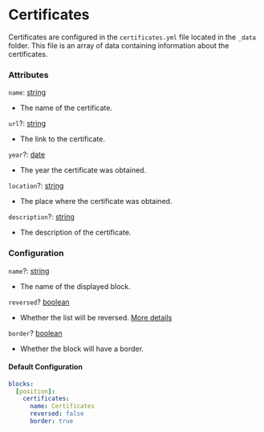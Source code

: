 # Certificates

Certificates are configured in the `certificates.yml` file located in the `_data` folder. This file is an array of data containing information about the certificates.

### Attributes

`name`: [string]
- The name of the certificate.

`url`?: [string]
- The link to the certificate.

`year`?: [date]
- The year the certificate was obtained.

`location`?: [string]
- The place where the certificate was obtained.

`description`?: [string]
- The description of the certificate.

### Configuration

`name`?: [string]
- The name of the displayed block.

`reversed`? [boolean]
- Whether the list will be reversed. [More details][reversed-more]

`border`? [boolean]
- Whether the block will have a border.

#### Default Configuration

```yml
blocks:
  [position]:
    certificates:
      name: Certificates
      reversed: false
      border: true
```

[string]: https://shopify.github.io/liquid/basics/types/#string
[boolean]: https://shopify.github.io/liquid/basics/types/#boolean
[date]: https://shopify.github.io/liquid/filters/date/
[reversed-more]: introducation.md#reverse-list